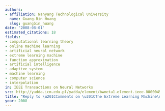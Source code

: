 ```yaml
---
authors:
- affiliation: Nanyang Technological University
  name: Guang-Bin Huang
  slug: guangbin_huang
date: '2008-08-01'
estimated_citations: 18
fields:
- computational learning theory
- online machine learning
- artificial neural network
- extreme learning machine
- function approximation
- artificial intelligence
- adaptive system
- machine learning
- computer science
- interpolation
in: IEEE Transactions on Neural Networks
src: http://yadda.icm.edu.pl/yadda/element/bwmeta1.element.ieee-000004589008
title: "Reply to \u201CComments on \u201CThe Extreme Learning Machine\u201D\u201D"
year: 2008
---
```

